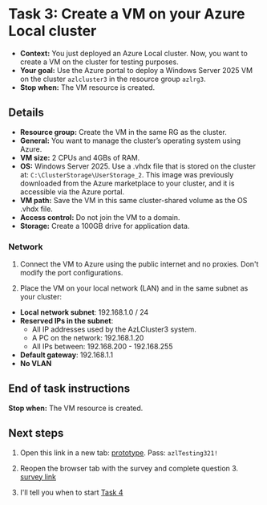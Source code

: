 
# Task 3: Create a VM on your Azure Local cluster

- **Context:** You just deployed an Azure Local cluster. Now, you want to create a VM on the cluster for testing purposes. 
- **Your goal:** Use the Azure portal to deploy a Windows Server 2025 VM on the cluster `azlcluster3` in the resource group `azlrg3`.
- **Stop when:** The VM resource is created.

## Details

- **Resource group:** Create the VM in the same RG as the cluster.
- **General:** You want to manage the cluster’s operating system using Azure.
- **VM size:** 2 CPUs and 4GBs of RAM.
- **OS:** Windows Server 2025. Use a .vhdx file that is stored on the cluster at: `C:\ClusterStorage\UserStorage_2`. This image was previously downloaded from the Azure marketplace to your cluster, and it is accessible via the Azure portal. 
- **VM path:** Save the VM in this same cluster-shared volume as the OS .vhdx file. 
- **Access control:** Do not join the VM to a domain.
- **Storage:** Create a 100GB drive for application data.

### Network

1. Connect the VM to Azure using the public internet and no proxies. Don't modify the port configurations. 

2. Place the VM on your local network (LAN) and in the same subnet as your cluster:

  - **Local network subnet**: 192.168.1.0 / 24
  - **Reserved IPs in the subnet**:
    - All IP addresses used by the AzLCluster3 system. 
    - A PC on the network: 192.168.1.20
    - All IPs between: 192.168.200 - 192.168.255
  - **Default gateway**: 192.168.1.1
  - **No VLAN**


## End of task instructions

**Stop when:** The VM resource is created.

## Next steps 

1. Open this link in a new tab: [prototype](https://www.figma.com/proto/iBO6B6vgjwlEzgv7p10qFi/AzL-Benchmark-Prototypes?node-id=57-1228&p=f&viewport=1477%2C713%2C0.1&t=nc4yBratS5PjalR7-0&scaling=min-zoom&content-scaling=fixed&starting-point-node-id=104%3A45&show-proto-sidebar=1). Pass: `azlTesting321!`

2. Reopen the browser tab with the survey and complete question 3. [survey link](https://forms.office.com/r/4bBC2WZ5qG)

3. I'll tell you when to start [Task 4](task4.md)
